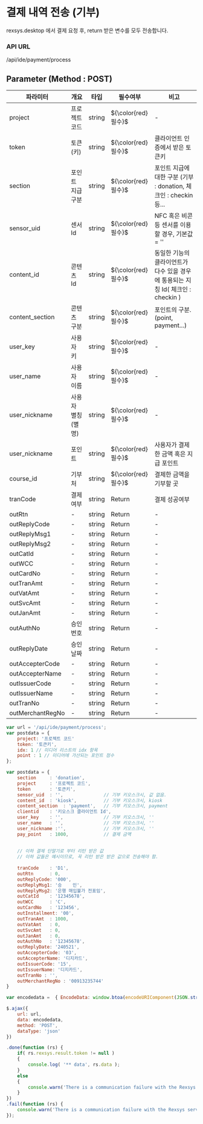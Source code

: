 결제 내역 전송 (기부)
==========================

rexsys.desktop 에서 결제 요청 후, return 받은 변수를 모두 전송합니다.

### API URL

/api/ide/payment/process

## Parameter (Method : POST)

|파라미터|개요|타입|필수여부|비고|
|------|---|---|---|---|
|project|프로젝트 코드|string|${\color{red}필수}$|-|
|token|토큰(키)|string|${\color{red}필수}$|클라이언트 인증에서 받은 토큰키|
|section|포인트 지급 구분|string|${\color{red}필수}$|포인트 지급에 대한 구분 (기부 : donation, 체크인 : checkin 등...|
|sensor_uid|센서 Id|string|${\color{red}필수}$|NFC 혹은 비콘등 센서를 이용할 경우, 기본값 = '' |
|content_id|콘텐츠 Id|string|${\color{red}필수}$|동일한 기능의 클라이언트가 다수 있을 경우에 통용되는 지칭 Id( 체크인 : checkin )|
|content_section|콘텐츠 구분|string|${\color{red}필수}$|포인트의 구분. (point, payment...)|
|user_key|사용자 키|string|${\color{red}필수}$|-|
|user_name|사용자 이름|string|${\color{red}필수}$|-|
|user_nickname|사용자 별칭(별명)|string|${\color{red}필수}$|-|
|user_nickname|포인트|string|${\color{red}필수}$|사용자가 결제한 금액 혹은 지급 포인트|
|course_id|기부처|string|${\color{red}필수}$|결제한 금액을 기부할 곳|
|tranCode|결제여부|string|Return|결제 성공여부|
|outRtn|-|string|Return|-|
|outReplyCode|-|string|Return|-|
|outReplyMsg1|-|string|Return|-|
|outReplyMsg2|-|string|Return|-|
|outCatId|-|string|Return|-|
|outWCC|-|string|Return|-|
|outCardNo|-|string|Return|-|
|outTranAmt|-|string|Return|-|
|outVatAmt|-|string|Return|-|
|outSvcAmt|-|string|Return|-|
|outJanAmt|-|string|Return|-|
|outAuthNo|승인번호|string|Return|-|
|outReplyDate|승인날짜|string|Return|-|
|outAccepterCode|-|string|Return|-|
|outAccepterName|-|string|Return|-|
|outIssuerCode|-|string|Return|-|
|outIssuerName|-|string|Return|-|
|outTranNo|-|string|Return|-|
|outMerchantRegNo|-|string|Return|-|

```javascript
var url = '/api/ide/payment/process';
var postdata = {
	project: '프로젝트 코드'
	token: '토큰키',
	idx: 1 // 미디어 리스트의 idx 항목
	point : 1 // 미디어에 가산되는 포인트 점수
};

var postdata = {
	section		: 'donation',
	project		: '프로젝트 코드',
	token		: '토큰키',
	sensor_uid	: '',				// 기부 키오스크시, 값 없음.
	content_id	: 'kiosk',			// 기부 키오스크시, kiosk
	content_section	 : 'payment',	// 기부 키오스크시, payment
	clientid	: '키오스크 클라이언트 Id',
	user_key	: '',				// 기부 키오스크시, ''
	user_name	: '',				// 기부 키오스크시, ''
	user_nickname :'',				// 기부 키오스크시, ''
	pay_point	: 1000,				// 결제 금액
	
	
	// 이하 결제 단말기로 부터 리턴 받은 값
	// 이하 값들은 예시이므로, 꼭 리턴 받은 받은 값으로 전송해야 함.
	
	tranCode	: 'D1',
	outRtn		: 0,
	outReplyCode: '000',
	outReplyMsg1: '승    인',
	outReplyMsg2: '은행 매입불가 전표임',
	outCatId	: '12345678',
	outWCC		: 'C',
	outCardNo	: '123456',
	outInstallment: '00',
	outTranAmt 	: 1000,
	outVatAmt 	: 0,
	outSvcAmt	: 0,
	outJanAmt	: 0,
	outAuthNo	: '12345678',
	outReplyDate: '240521',
	outAccepterCode: '03',
	outAccepterName: '디지카드',
	outIssuerCode: '15',
	outIssuerName: '디지카드',
	outTranNo : '',
	outMerchantRegNo : '00913235744'
}

var encodedata =  { EncodeData: window.btoa(encodeURIComponent(JSON.stringify( postdata ))) };

$.ajax({
	url: url,
	data: encodedata,
	method: 'POST',
	dataType: 'json'
})

.done(function (rs) {
	if( rs.rexsys.result.token != null )
	{
		console.log( '** data', rs.data );	
	}
	else
	{
		console.warn('There is a communication failure with the Rexsys server.');
	}
})
.fail(function (rs) {
	console.warn('There is a communication failure with the Rexsys server.');
});
```